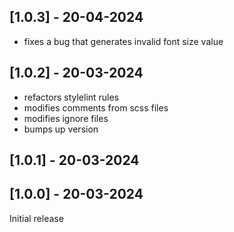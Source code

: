 ## [1.0.3] - 20-04-2024

- fixes a bug that generates invalid font size value

## [1.0.2] - 20-03-2024

- refactors stylelint rules
- modifies comments from scss files
- modifies ignore files
- bumps up version

## [1.0.1] - 20-03-2024

## [1.0.0] - 20-03-2024

Initial release
